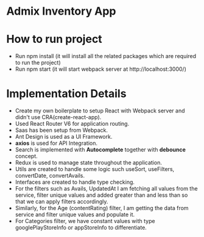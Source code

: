 # Admix Inventory App


# How to run project

- Run npm install (it will install all the related packages which are required to run the project)
- Run npm start (it will start webpack server at http://localhost:3000/)

# Implementation Details

- Create my own boilerplate to setup React with Webpack server and didn't use CRA(create-react-app).
- Used React Router V6 for application routing.
- Saas has been setup from Webpack.
- Ant Design is used as a UI Framework.
- **axios** is used for API Integration.
- Search is implemented with **Autocomplete** together with **debounce** concept.
- Redux is used to manage state throughout the application.
- Utils are created to handle some logic such useSort, useFilters, convertDate, convertAvails.
- Interfaces are created to handle type checking.
- For the filters such as Avails, UpdatedAt I am fetching all values from the service, filter unique values and added greater than and less than so that we can apply filters accordingly.
- Similarly, for the Age (contentRating) filter, I am getting the data from service and filter unique values and populate it.
- For Categories filter, we have constant values with type googlePlayStoreInfo or appStoreInfo to differentiate.
